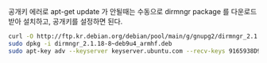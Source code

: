 공개키 에러로 apt-get update 가 안될때는 수동으로 dirmngr package 를 다운로드 받아 설치하고, 공개키를 설정하면 된다.

```bash
curl -O http://ftp.kr.debian.org/debian/pool/main/g/gnupg2/dirmngr_2.1.18-8~deb9u4_armhf.deb  // arch 에 따라 다른 경로 선택
sudo dpkg -i dirmngr_2.1.18-8~deb9u4_armhf.deb
sudo apt-key adv --keyserver keyserver.ubuntu.com --recv-keys 9165938D90FDDD2E // 같은 방식으로 공개키 입력
```
